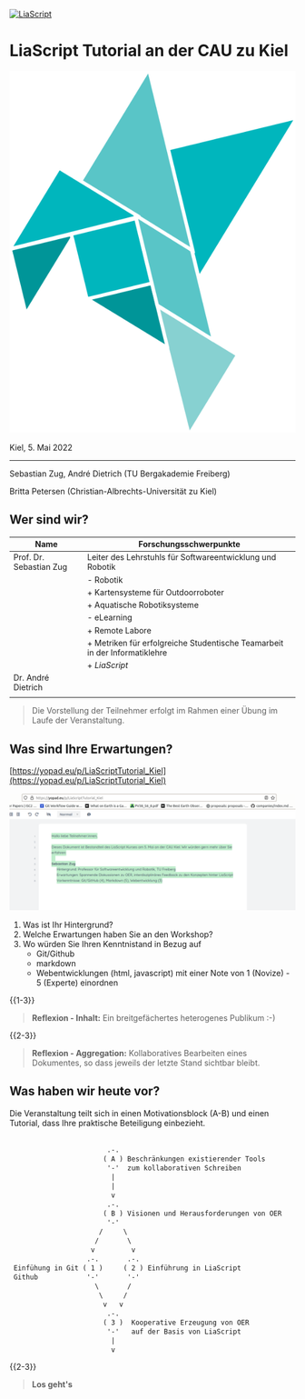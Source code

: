 <!--
author:   Sebastian Zug, André Dietrich

email:    Sebastian.Zug@informatik.tu-freiberg.de

version:  0.0.1

language: de

narrator: Deutsch Male

mode:     Presentation

comment:  Dieser Kurs für in das Projekt LiaScript ein und diskutiert die
          Vorteile im Kontext der OER Idee.

logo:     ./images/logo.png


translation: Deutsch  translations/German.md

-->

[![LiaScript](https://raw.githubusercontent.com/LiaScript/LiaScript/master/badges/course.svg)](https://liascript.github.io/course/?https://raw.githubusercontent.com/SebastianZug/WillkommenAufLiaScript/master/eTeach_Talk.md#1)

# LiaScript Tutorial an der CAU zu Kiel

![LiaScriptLogo](images/logo.png)<!-- style="width: 55%; max-width: 1000px" -->

Kiel, 5. Mai 2022

----------------------------------

Sebastian Zug, André Dietrich (TU Bergakademie Freiberg)

Britta Petersen (Christian-Albrechts-Universität zu Kiel)

## Wer sind wir?

| Name                    | Forschungsschwerpunkte                                                     |
| ----------------------- | -------------------------------------------------------------------------- |
| Prof. Dr. Sebastian Zug | Leiter des Lehrstuhls für Softwareentwicklung und Robotik                  |
|                         | - Robotik                                                                  |
|                         | + Kartensysteme für Outdoorroboter                                         |
|                         | + Aquatische Robotiksysteme                                                |
|                         | - eLearning                                                                |
|                         | + Remote Labore                                                            |
|                         | + Metriken für erfolgreiche Studentische Teamarbeit in der Informatiklehre |
|                         | + _LiaScript_                                                              |
| Dr. André Dietrich      |                                                                            |
|                         |                                                                            |


> Die Vorstellung der Teilnehmer erfolgt im Rahmen einer Übung im Laufe der Veranstaltung.


## Was sind Ihre Erwartungen?

[https://yopad.eu/p/LiaScriptTutorial_Kiel](https://yopad.eu/p/LiaScriptTutorial_Kiel)

![alt-text](images/Etherpad.png)


1. Was ist Ihr Hintergrund?
2. Welche Erwartungen haben Sie an den Workshop?
3. Wo würden Sie Ihren Kenntnistand in Bezug auf
     + Git/Github
     + markdown
     + Webentwicklungen (html, javascript)
  mit einer Note von 1 (Novize) - 5 (Experte) einordnen

{{1-3}}
> **Reflexion - Inhalt:** Ein breitgefächertes heterogenes Publikum :-)


{{2-3}}
> **Reflexion - Aggregation:** Kollaboratives Bearbeiten eines Dokumentes, so dass jeweils der letzte Stand sichtbar bleibt.


## Was haben wir heute vor?

Die Veranstaltung teilt sich in einen Motivationsblock (A-B) und einen Tutorial, dass Ihre praktische Beteiligung einbezieht.

<!-- style="display: block; margin-left: auto; margin-right: auto; max-width: 815px;" -->
```ascii

                        .-.
                       ( A ) Beschränkungen existierender Tools
                        '-'  zum kollaborativen Schreiben
                         |
                         |
                         v
                        .-.
                       ( B ) Visionen und Herausforderungen von OER
                        '-'                        
                      /     \
                     /       \
                    v         v
                   .-.       .-.
 Einfühung in Git ( 1 )     ( 2 ) Einführung in LiaScript
 Github            '-'       '-'  
                     \       /
                      \     /
                       v   v
                        .-.
                       ( 3 )  Kooperative Erzeugung von OER
                        '-'   auf der Basis von LiaScript
                         |
                         v
```

{{2-3}}
> **Los geht's**
